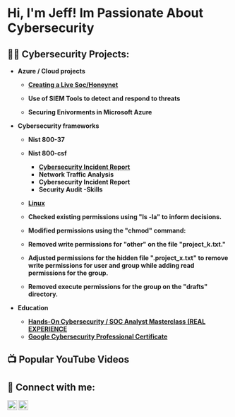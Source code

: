 <h1>Hi, I'm Jeff! Im Passionate About Cybersecurity

  <h2>👨‍💻 Cybersecurity Projects:</h2>


- <b>Azure / Cloud projects 
  - [Creating a Live Soc/Honeynet](https://github.com/JeffBeck12/Azure-Soc)

  - Use of SIEM Tools to detect and respond to threats
  - Securing Enivorments in Microsoft Azure
  
- <b>Cybersecurity frameworks 
  - Nist 800-37
  - Nist 800-csf
 

    - [Cybersecurity Incident Report](https://github.com/JeffBeck12/cybersecurity-audits)
    - Network Traffic Analysis
    - Cybersecurity Incident Report
    - Security Audit
 -<b>Skills 
   - [Linux](https://github.com/JeffBeck12/Linux-CLS)
   - Checked existing permissions using "ls -la" to inform decisions.
   - Modified permissions using the "chmod" command:
   - Removed write permissions for "other" on the file "project_k.txt."
   - Adjusted permissions for the hidden file ".project_x.txt" to remove write permissions for user and group while adding read permissions for the group.
   - Removed execute permissions for the group on the "drafts" directory.

-  Education

   - [Hands-On Cybersecurity / SOC Analyst Masterclass (REAL EXPERIENCE](https://app.kajabi.com/certificates/c7b68d8a)
   - [Google Cybersecurity Professional Certificate](https://www.coursera.org/professional-certificates/google-cybersecurity?utm_medium=sem&utm_source=gg&utm_campaign=B2C_NAMER_google-cybersecurity_google_FTCOF_google-certificates_country-US&campaignid=20086358053&adgroupid=151760779147&device=c&keyword=&matchtype=&network=g&devicemodel=&adposition=&creativeid=657301332651&hide_mobile_promo&gclid=CjwKCAjwqZSlBhBwEiwAfoZUIHHNkn2JBaeZenw7v1vU7XoKRzK8wygofGplxaaeA2cPTER7kll-qBoCh2oQAvD_BwE)

<h2>📺 Popular YouTube Videos</h2>



<h2> 🤳 Connect with me:</h2>


[<img align="left" alt="Supermanjeff | Twitter" width="22px" src="https://cdn.jsdelivr.net/npm/simple-icons@v3/icons/twitter.svg" />][twitter]
[<img align="left" alt="JeffreyBeckett | LinkedIn" width="22px" src="https://cdn.jsdelivr.net/npm/simple-icons@v3/icons/linkedin.svg" />][linkedin]


[twitter]: https://twitter.com/Supermanjeff12
[linkedin]:https://www.linkedin.com/in/jeffrey-beckett-1a7252282/



